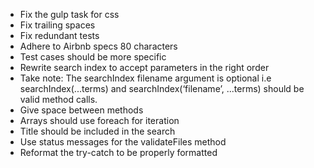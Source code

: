 * Fix the gulp task for css
* Fix trailing spaces
* Fix redundant tests
* Adhere to Airbnb specs 80 characters
* Test cases should be more specific
* Rewrite search index to accept parameters in the right order
* Take note: The searchIndex filename argument is optional i.e searchIndex(...terms) and searchIndex(‘filename’, ...terms)  should be valid method calls.
* Give space between methods
* Arrays should use foreach for iteration
* Title should be included in the search
* Use status messages for the validateFiles method
* Reformat the try-catch to be properly formatted